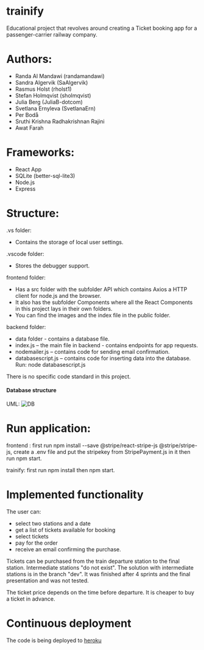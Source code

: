 # trainify
Educational project that revolves around creating a Ticket booking app for a passenger-carrier railway company.

# Authors:

* Randa Al Mandawi (randamandawi)
* Sandra Algervik (SaAlgervik)
* Rasmus Holst (rholst1)
* Stefan Holmqvist (sholmqvist)
* Julia Berg (JuliaB-dotcom)
* Svetlana Ernyleva (SvetlanaErn)
* Per Bodå
* Sruthi Krishna Radhakrishnan Rajini
* Awat Farah

# Frameworks:

* React App
* SQLite (better-sql-lite3)
* Node.js
* Express 

# Structure:

.vs folder: 
* Contains the storage of local user settings.

.vscode folder:
* Stores the debugger support.

frontend folder:
* Has a src folder with the subfolder API which contains Axios a HTTP client for node.js and the browser.
* It also has the subfolder Components where all the React Components in this project lays in their own folders.
* You can find the images and the index file in the public folder.

backend folder: 
*	data folder - contains a database file.
*	index.js – the main file in backend - contains endpoints for app requests.
*	nodemailer.js – contains code for sending email confirmation.
*	databasescript.js – contains code for inserting data into the database. Run: node databasescript.js 

 
There is no specific code standard in this project.

#### Database structure

UML: ![DB](https://user-images.githubusercontent.com/70198472/149945752-a8fb1156-d900-4c5a-b171-7f239f4ae317.jpg)
 

# Run application:
 
frontend : first run npm install --save @stripe/react-stripe-js @stripe/stripe-js,
create a .env file and put the stripekey from StripePayment.js in it 
then run npm start.

trainify: first run npm install then npm start.

# Implemented functionality
The user can:
* select two stations and a date
* get a list of tickets available for booking
* select tickets
* pay for the order
* receive an email confirming the purchase.

Tickets can be purchased from the train departure station to the final station. Intermediate stations "do not exist". The solution with intermediate stations is in the branch "dev". It was finished after 4 sprints and the final presentation and was not tested.


The ticket price depends on the time before departure. It is cheaper to buy a ticket in advance.
# Continuous deployment
The code is being deployed to [heroku](https://trainify-app.herokuapp.com/)  
